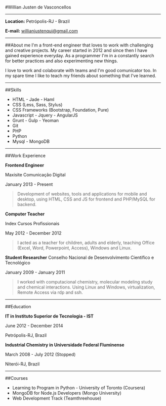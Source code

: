 #Willian Justen de Vasconcellos

---
**Location:** Petrópolis-RJ - Brazil

**E-mail:** willianjustenqui@gmail.com


---
##About me
I'm a front-end engineer that loves to work with challenging and creative projects. My career started in 2012 and since then I have gained experience everyday. As a programmer I'm in a constantly search for better practices and also experimenting new things.

I love to work and colaborate with teams and I'm good comunicator too. In my spare time I like to teach my friends about something that I've learned.

---
##Skills

* HTML - Jade - Haml
* CSS (Less, Sass, Stylus)
* CSS Frameworks (Bootstrap, Foundation, Pure)
* Javascript - Jquery - AngularJS
* Grunt - Gulp - Yeoman
* Git
* PHP 
* Python
* Mysql - MongoDB

---
##Work Experience

**Frontend Engineer**

Maxisite Comunicação Digital

January 2013 - Present

> Development of websites, tools and applications for mobile and desktop, using HTML, CSS and JS for frontend and PHP/MySQL for backend.

**Computer Teacher**

Index Cursos Profissionais

May 2012 - December 2012

> I acted as a teacher for children, adults and elderly, teaching Office (Excel, Word, Powerpoint, Access), Windows and Linux.

**Student Researcher**
Conselho Nacional de Desenvolvimento Científico e Tecnológico

January 2009 - January 2011 

> I worked with computacional chemistry, molecular modeling study and chemical interactions. Using Linux and Windows, virtualization, Remote Access via rdp and ssh.

---

##Education

**IT in Instituto Superior de Tecnologia - IST**

June 2012 - December 2014

Petrópolis-RJ, Brazil

**Industrial Chemistry in Universidade Federal Fluminense**

March 2008 - July 2012 (Stopped)

Niterói-RJ, Brazil

---
##Courses

* Learning to Program in Python - University of Toronto (Coursera)
* MongoDB for Node.js Developers (Mongo University)
* Web Development Track (Teamthreehouse)








